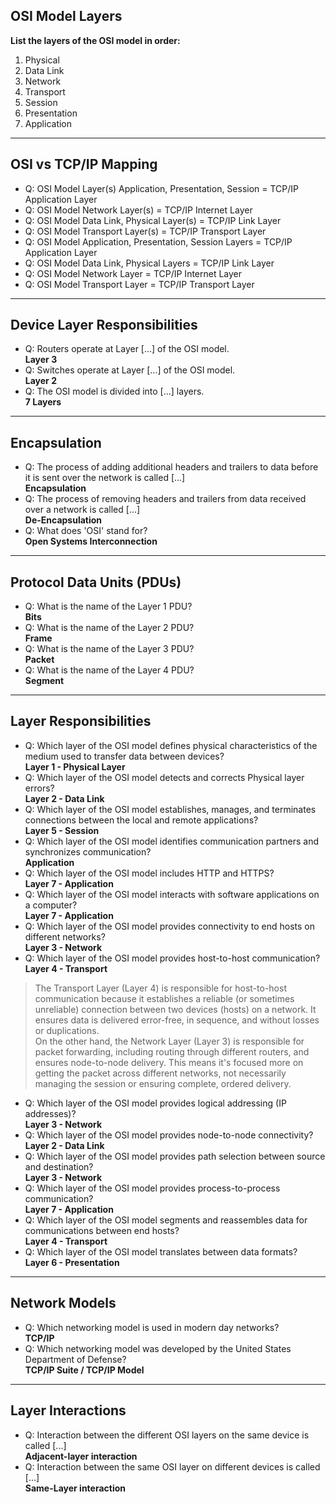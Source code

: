 ## OSI Model Layers

**List the layers of the OSI model in order:**
1. Physical  
2. Data Link  
3. Network  
4. Transport  
5. Session  
6. Presentation  
7. Application  

---

## OSI vs TCP/IP Mapping

- Q: OSI Model Layer(s) Application, Presentation, Session = TCP/IP Application Layer  
- Q: OSI Model Network Layer(s) = TCP/IP Internet Layer  
- Q: OSI Model Data Link, Physical Layer(s) = TCP/IP Link Layer  
- Q: OSI Model Transport Layer(s) = TCP/IP Transport Layer  
- Q: OSI Model Application, Presentation, Session Layers = TCP/IP Application Layer  
- Q: OSI Model Data Link, Physical Layers = TCP/IP Link Layer  
- Q: OSI Model Network Layer = TCP/IP Internet Layer  
- Q: OSI Model Transport Layer = TCP/IP Transport Layer  

---

## Device Layer Responsibilities

- Q: Routers operate at Layer [...] of the OSI model.  
  **Layer 3**  
- Q: Switches operate at Layer [...] of the OSI model.  
  **Layer 2**  
- Q: The OSI model is divided into [...] layers.  
  **7 Layers**

---

## Encapsulation

- Q: The process of adding additional headers and trailers to data before it is sent over the network is called [...]  
  **Encapsulation**  
- Q: The process of removing headers and trailers from data received over a network is called [...]  
  **De-Encapsulation**  
- Q: What does 'OSI' stand for?  
  **Open Systems Interconnection**

---

## Protocol Data Units (PDUs)

- Q: What is the name of the Layer 1 PDU?  
  **Bits**  
- Q: What is the name of the Layer 2 PDU?  
  **Frame**  
- Q: What is the name of the Layer 3 PDU?  
  **Packet**  
- Q: What is the name of the Layer 4 PDU?  
  **Segment**

---

## Layer Responsibilities

- Q: Which layer of the OSI model defines physical characteristics of the medium used to transfer data between devices?  
  **Layer 1 - Physical Layer**  
- Q: Which layer of the OSI model detects and corrects Physical layer errors?  
  **Layer 2 - Data Link**  
- Q: Which layer of the OSI model establishes, manages, and terminates connections between the local and remote applications?  
  **Layer 5 - Session**  
- Q: Which layer of the OSI model identifies communication partners and synchronizes communication?  
  **Application**  
- Q: Which layer of the OSI model includes HTTP and HTTPS?  
  **Layer 7 - Application**  
- Q: Which layer of the OSI model interacts with software applications on a computer?  
  **Layer 7 - Application**  
- Q: Which layer of the OSI model provides connectivity to end hosts on different networks?  
  **Layer 3 - Network**  
- Q: Which layer of the OSI model provides host-to-host communication?  
  **Layer 4 - Transport**

> The Transport Layer (Layer 4) is responsible for host-to-host communication because it establishes a reliable (or sometimes unreliable) connection between two devices (hosts) on a network. It ensures data is delivered error-free, in sequence, and without losses or duplications.  
> On the other hand, the Network Layer (Layer 3) is responsible for packet forwarding, including routing through different routers, and ensures node-to-node delivery. This means it's focused more on getting the packet across different networks, not necessarily managing the session or ensuring complete, ordered delivery.

- Q: Which layer of the OSI model provides logical addressing (IP addresses)?  
  **Layer 3 - Network**  
- Q: Which layer of the OSI model provides node-to-node connectivity?  
  **Layer 2 - Data Link**  
- Q: Which layer of the OSI model provides path selection between source and destination?  
  **Layer 3 - Network**  
- Q: Which layer of the OSI model provides process-to-process communication?  
  **Layer 7 - Application**  
- Q: Which layer of the OSI model segments and reassembles data for communications between end hosts?  
  **Layer 4 - Transport**  
- Q: Which layer of the OSI model translates between data formats?  
  **Layer 6 - Presentation**  

---

## Network Models

- Q: Which networking model is used in modern day networks?  
  **TCP/IP**  
- Q: Which networking model was developed by the United States Department of Defense?  
  **TCP/IP Suite / TCP/IP Model**

---

## Layer Interactions

- Q: Interaction between the different OSI layers on the same device is called [...]  
  **Adjacent-layer interaction**  
- Q: Interaction between the same OSI layer on different devices is called [...]  
  **Same-Layer interaction**
